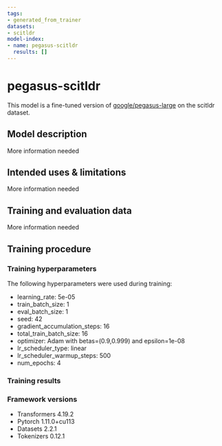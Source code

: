 ```yaml
---
tags:
- generated_from_trainer
datasets:
- scitldr
model-index:
- name: pegasus-scitldr
  results: []
---
```


<!-- This model card has been generated automatically according to the information the Trainer had access to. You
should probably proofread and complete it, then remove this comment. -->

# pegasus-scitldr

This model is a fine-tuned version of [google/pegasus-large](https://huggingface.co/google/pegasus-large) on the scitldr dataset.

## Model description

More information needed

## Intended uses & limitations

More information needed

## Training and evaluation data

More information needed

## Training procedure

### Training hyperparameters

The following hyperparameters were used during training:
- learning_rate: 5e-05
- train_batch_size: 1
- eval_batch_size: 1
- seed: 42
- gradient_accumulation_steps: 16
- total_train_batch_size: 16
- optimizer: Adam with betas=(0.9,0.999) and epsilon=1e-08
- lr_scheduler_type: linear
- lr_scheduler_warmup_steps: 500
- num_epochs: 4

### Training results



### Framework versions

- Transformers 4.19.2
- Pytorch 1.11.0+cu113
- Datasets 2.2.1
- Tokenizers 0.12.1
